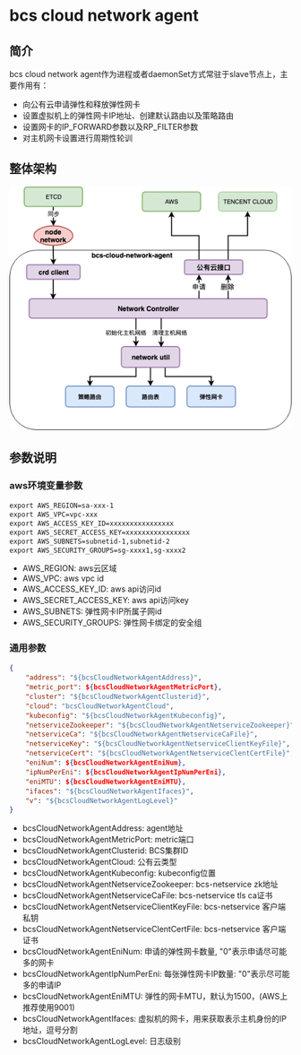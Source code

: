 # bcs cloud network agent

## 简介

bcs cloud network agent作为进程或者daemonSet方式常驻于slave节点上，主要作用有：

* 向公有云申请弹性和释放弹性网卡
* 设置虚拟机上的弹性网卡IP地址、创建默认路由以及策略路由
* 设置网卡的IP_FORWARD参数以及RP_FILTER参数
* 对主机网卡设置进行周期性轮训

## 整体架构

![bcs-cloud-network-agent](./bcs-cloud-network-agent.png)

## 参数说明

### aws环境变量参数

```shell
export AWS_REGION=sa-xxx-1
export AWS_VPC=vpc-xxx
export AWS_ACCESS_KEY_ID=xxxxxxxxxxxxxxxx
export AWS_SECRET_ACCESS_KEY=xxxxxxxxxxxxxxxx
export AWS_SUBNETS=subnetid-1,subnetid-2
export AWS_SECURITY_GROUPS=sg-xxxx1,sg-xxxx2
```

* AWS_REGION: aws云区域
* AWS_VPC: aws vpc id
* AWS_ACCESS_KEY_ID: aws api访问id
* AWS_SECRET_ACCESS_KEY: aws api访问key
* AWS_SUBNETS: 弹性网卡IP所属子网id
* AWS_SECURITY_GROUPS: 弹性网卡绑定的安全组

### 通用参数

```json
{
    "address": "${bcsCloudNetworkAgentAddress}",
    "metric_port": ${bcsCloudNetworkAgentMetricPort},
    "cluster": "${bcsCloudNetworkAgentClusterid}",
    "cloud": "bcsCloudNetworkAgentCloud",
    "kubeconfig": "${bcsCloudNetworkAgentKubeconfig}",
    "netserviceZookeeper": "${bcsCloudNetworkAgentNetserviceZookeeper}",
    "netserviceCa": "${bcsCloudNetworkAgentNetserviceCaFile}",
    "netserviceKey": "${bcsCloudNetworkAgentNetserviceClientKeyFile}",
    "netserviceCert": "${bcsCloudNetworkAgentNetserviceClentCertFile}",
    "eniNum": ${bcsCloudNetworkAgentEniNum},
    "ipNumPerEni": ${bcsCloudNetworkAgentIpNumPerEni},
    "eniMTU": ${bcsCloudNetworkAgentEniMTU},
    "ifaces": "${bcsCloudNetworkAgentIfaces}",
    "v": "${bcsCloudNetworkAgentLogLevel}"
}
```

* bcsCloudNetworkAgentAddress: agent地址
* bcsCloudNetworkAgentMetricPort: metric端口
* bcsCloudNetworkAgentClusterid: BCS集群ID
* bcsCloudNetworkAgentCloud: 公有云类型
* bcsCloudNetworkAgentKubeconfig: kubeconfig位置
* bcsCloudNetworkAgentNetserviceZookeeper: bcs-netservice zk地址
* bcsCloudNetworkAgentNetserviceCaFile: bcs-netservice tls ca证书
* bcsCloudNetworkAgentNetserviceClientKeyFile: bcs-netservice 客户端私钥
* bcsCloudNetworkAgentNetserviceClentCertFile: bcs-netservice 客户端证书
* bcsCloudNetworkAgentEniNum: 申请的弹性网卡数量, "0"表示申请尽可能多的网卡
* bcsCloudNetworkAgentIpNumPerEni: 每张弹性网卡IP数量: "0"表示尽可能多的申请IP
* bcsCloudNetworkAgentEniMTU: 弹性的网卡MTU，默认为1500，(AWS上推荐使用9001)
* bcsCloudNetworkAgentIfaces: 虚拟机的网卡，用来获取表示主机身份的IP地址，逗号分割
* bcsCloudNetworkAgentLogLevel: 日志级别

